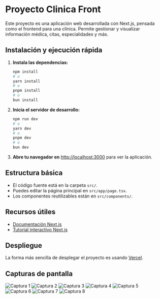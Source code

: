 
# Proyecto Clinica Front

Este proyecto es una aplicación web desarrollada con Next.js, pensada como el frontend para una clínica. Permite gestionar y visualizar información médica, citas, especialidades y más.

## Instalación y ejecución rápida

1. **Instala las dependencias:**
	```bash
	npm install
	# o
	yarn install
	# o
	pnpm install
	# o
	bun install
	```

2. **Inicia el servidor de desarrollo:**
	```bash
	npm run dev
	# o
	yarn dev
	# o
	pnpm dev
	# o
	bun dev
	```

3. **Abre tu navegador en** [http://localhost:3000](http://localhost:3000) para ver la aplicación.

## Estructura básica

- El código fuente está en la carpeta `src/`.
- Puedes editar la página principal en `src/app/page.tsx`.
- Los componentes reutilizables están en `src/components/`.

## Recursos útiles

- [Documentación Next.js](https://nextjs.org/docs)
- [Tutorial interactivo Next.js](https://nextjs.org/learn)

## Despliegue

La forma más sencilla de desplegar el proyecto es usando [Vercel](https://vercel.com/new?utm_medium=default-template&filter=next.js&utm_source=create-next-app&utm_campaign=create-next-app-readme).

## Capturas de pantalla

![Captura 1](./public/capturas/1.png)
![Captura 2](./public/capturas/2.png)
![Captura 3](./public/capturas/3.png)
![Captura 4](./public/capturas/4.png)
![Captura 5](./public/capturas/5.png)
![Captura 6](./public/capturas/6.png)
![Captura 7](./public/capturas/7.png)
![Captura 8](./public/capturas/8.png)


